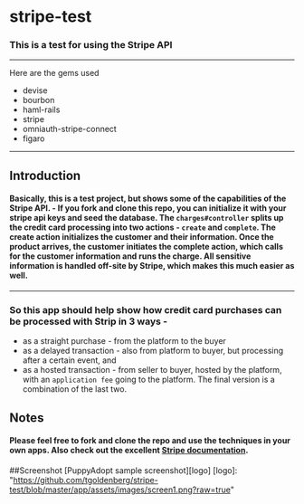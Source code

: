 # stripe-test
### This is a test for using the Stripe API
***
Here are the gems used
 + devise
 + bourbon
 + haml-rails
 + stripe
 + omniauth-stripe-connect
 + figaro
 
***
## Introduction
#### **Basically, this is a test project, but shows some of the capabilities of the Stripe API.** - If you fork and clone this repo, you can initialize it with your stripe api keys and seed the database. The `charges#controller` splits up the credit card processing into two actions - `create` and `complete`. The create action initializes the customer and their information. Once the product arrives, the customer initiates the complete action, which calls for the customer information and runs the charge. All sensitive information is handled off-site by Stripe, which makes this much easier as well.
***
### **So this app should help show how credit card purchases can be processed with Strip in 3 ways** -
  + as a straight purchase - from the platform to the buyer
  + as a delayed transaction - also from platform to buyer, but processing after a certain event, and
  + as a hosted transaction - from seller to buyer, hosted by the platform, with an `application fee` going to the platform. The final version is a combination of the last two.

###
## Notes
#### Please feel free to fork and clone the repo and use the techniques in your own apps. Also check out the excellent [Stripe documentation](https://stripe.com/docs).

##Screenshot
[PuppyAdopt sample screenshot][logo]
[logo]: "https://github.com/tgoldenberg/stripe-test/blob/master/app/assets/images/screen1.png?raw=true"
